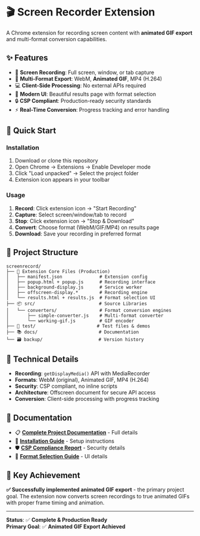 # 🎬 Screen Recorder Extension

A Chrome extension for recording screen content with **animated GIF export** and multi-format conversion capabilities.

## ✨ Features

- 🎥 **Screen Recording**: Full screen, window, or tab capture
- 🔄 **Multi-Format Export**: WebM, **Animated GIF**, MP4 (H.264)
- 💻 **Client-Side Processing**: No external APIs required  
- 🎨 **Modern UI**: Beautiful results page with format selection
- 🔒 **CSP Compliant**: Production-ready security standards
- ⚡ **Real-Time Conversion**: Progress tracking and error handling

## 🚀 Quick Start

### Installation
1. Download or clone this repository
2. Open Chrome → Extensions → Enable Developer mode
3. Click "Load unpacked" → Select the project folder
4. Extension icon appears in your toolbar

### Usage
1. **Record**: Click extension icon → "Start Recording"  
2. **Capture**: Select screen/window/tab to record
3. **Stop**: Click extension icon → "Stop & Download"
4. **Convert**: Choose format (WebM/GIF/MP4) on results page
5. **Download**: Save your recording in preferred format

## 📁 Project Structure

```
screenrecord/
├── 📄 Extension Core Files (Production)
│   ├── manifest.json              # Extension config
│   ├── popup.html + popup.js      # Recording interface  
│   ├── background-display.js      # Service worker
│   ├── offscreen-display.*        # Recording engine
│   └── results.html + results.js  # Format selection UI
├── 📦 src/                        # Source Libraries
│   └── converters/                # Format conversion engines
│       ├── simple-converter.js    # Multi-format converter
│       └── working-gif.js         # GIF encoder
├── 🧪 test/                       # Test files & demos
├── 📚 docs/                       # Documentation
└── 🗃️ backup/                     # Version history
```

## 🔧 Technical Details

- **Recording**: `getDisplayMedia()` API with MediaRecorder
- **Formats**: WebM (original), Animated GIF, MP4 (H.264)
- **Security**: CSP compliant, no inline scripts
- **Architecture**: Offscreen document for secure API access
- **Conversion**: Client-side processing with progress tracking

## 📖 Documentation

- 📋 **[Complete Project Documentation](PROJECT_DOCUMENTATION.md)** - Full details
- 🔧 **[Installation Guide](docs/INSTALLATION.md)** - Setup instructions
- 🛡️ **[CSP Compliance Report](docs/CSP_COMPLIANCE_REPORT.md)** - Security details
- 🎯 **[Format Selection Guide](docs/FORMAT_SELECTION_REPORT.md)** - UI details

## 🎯 Key Achievement

**✅ Successfully implemented animated GIF export** - the primary project goal. The extension now converts screen recordings to true animated GIFs with proper frame timing and animation.

---

**Status**: ✅ **Complete & Production Ready**  
**Primary Goal**: ✅ **Animated GIF Export Achieved**
